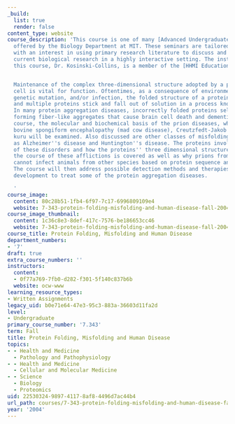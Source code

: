 ```yaml
---
_build:
  list: true
  render: false
content_type: website
course_description: 'This course is one of many [Advanced Undergraduate Seminars](https://biology.mit.edu/undergraduate/course_listings/advanced_undergraduate_seminars)
  offered by the Biology Department at MIT. These seminars are tailored for students
  with an interest in using primary research literature to discuss and learn about
  current biological research in a highly interactive setting. The instructor for
  this course, Dr. Kosinski-Collins, is a member of the [HHMI Education Group](http://educationgroup.mit.edu/HHMIEducationGroup/).


  Maintenance of the complex three-dimensional structure adopted by a protein in the
  cell is vital for function. Oftentimes, as a consequence of environmental stress,
  genetic mutation, and/or infection, the folded structure of a protein gets altered
  and multiple proteins stick and fall out of solution in a process known as aggregation.
  In many protein aggregation diseases, incorrectly folded proteins self-associate,
  forming fiber-like aggregates that cause brain cell death and dementia. In this
  course, the molecular and biochemical basis of the prion diseases, which include
  bovine spongiform encephalopathy (mad cow disease), Creutzfedt-Jakob disease and
  kuru will be examined. Also discussed are other classes of misfolding diseases such
  as Alzheimer''s disease and Huntington''s disease. The proteins involved in all
  of these disorders and how the proteins'' three dimensional structures change during
  the course of these afflictions is covered as well as why prions from certain species
  cannot infect animals from other species based on protein sequence and structure.
  The course will then address possible detection methods and therapies that are under
  development to treat some of the protein aggregation diseases.

  '
course_image:
  content: 80c28b51-1fb4-6f97-7c17-6996809109e4
  website: 7-343-protein-folding-misfolding-and-human-disease-fall-2004
course_image_thumbnail:
  content: 1c36c8e3-8def-417c-7576-be186653cc46
  website: 7-343-protein-folding-misfolding-and-human-disease-fall-2004
course_title: Protein Folding, Misfolding and Human Disease
department_numbers:
- '7'
draft: true
extra_course_numbers: ''
instructors:
  content:
  - 0f77a769-7fb0-d282-f301-5f140c837b6b
  website: ocw-www
learning_resource_types:
- Written Assignments
legacy_uid: b0e71e64-47e3-95c3-883a-36603d11fa2d
level:
- Undergraduate
primary_course_number: '7.343'
term: Fall
title: Protein Folding, Misfolding and Human Disease
topics:
- - Health and Medicine
  - Pathology and Pathophysiology
- - Health and Medicine
  - Cellular and Molecular Medicine
- - Science
  - Biology
  - Proteomics
uid: 22530324-9897-4117-8af8-4496d7ac44b4
url_path: courses/7-343-protein-folding-misfolding-and-human-disease-fall-2004
year: '2004'
---
```


